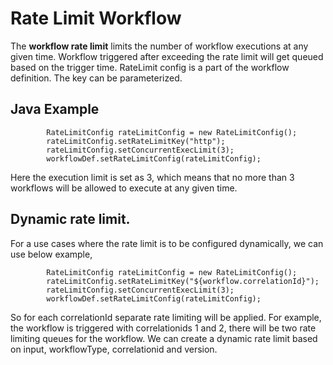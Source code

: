 # Rate Limit Workflow

The **workflow rate limit** limits the number of workflow executions at any given time. 
Workflow triggered after exceeding the rate limit will get queued based on the trigger time.
RateLimit config is a part of the workflow definition. The key can be parameterized.

## Java Example
```shell
        RateLimitConfig rateLimitConfig = new RateLimitConfig();
        rateLimitConfig.setRateLimitKey("http");
        rateLimitConfig.setConcurrentExecLimit(3);
        workflowDef.setRateLimitConfig(rateLimitConfig);
```

Here the execution limit is set as 3, which means that no more than 3 workflows will be allowed to execute at any given time.

## Dynamic rate limit.
For a use cases where the rate limit is to be configured dynamically, we can use below example,
```shell
        RateLimitConfig rateLimitConfig = new RateLimitConfig();
        rateLimitConfig.setRateLimitKey("${workflow.correlationId}");
        rateLimitConfig.setConcurrentExecLimit(3);
        workflowDef.setRateLimitConfig(rateLimitConfig);
```
So for each correlationId separate rate limiting will be applied.
For example, the workflow is triggered with correlationids 1 and 2, there will be two rate limiting queues for the workflow.
We can create a dynamic rate limit based on input, workflowType, correlationid and version.
  
